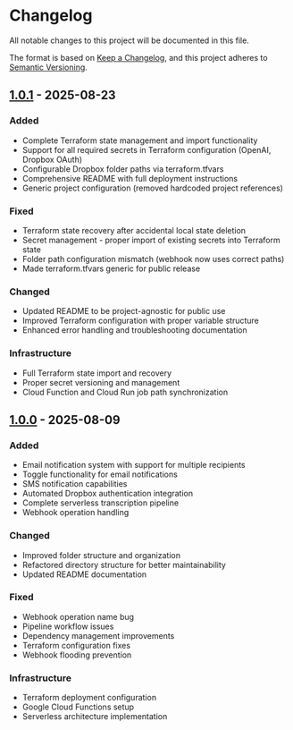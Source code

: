 # Changelog

All notable changes to this project will be documented in this file.

The format is based on [Keep a Changelog](https://keepachangelog.com/en/1.0.0/),
and this project adheres to [Semantic Versioning](https://semver.org/spec/v2.0.0.html).

## [1.0.1] - 2025-08-23

### Added
- Complete Terraform state management and import functionality
- Support for all required secrets in Terraform configuration (OpenAI, Dropbox OAuth)
- Configurable Dropbox folder paths via terraform.tfvars
- Comprehensive README with full deployment instructions
- Generic project configuration (removed hardcoded project references)

### Fixed
- Terraform state recovery after accidental local state deletion
- Secret management - proper import of existing secrets into Terraform state
- Folder path configuration mismatch (webhook now uses correct paths)
- Made terraform.tfvars generic for public release

### Changed
- Updated README to be project-agnostic for public use
- Improved Terraform configuration with proper variable structure
- Enhanced error handling and troubleshooting documentation

### Infrastructure
- Full Terraform state import and recovery
- Proper secret versioning and management
- Cloud Function and Cloud Run job path synchronization

## [1.0.0] - 2025-08-09

### Added
- Email notification system with support for multiple recipients
- Toggle functionality for email notifications
- SMS notification capabilities
- Automated Dropbox authentication integration
- Complete serverless transcription pipeline
- Webhook operation handling

### Changed
- Improved folder structure and organization
- Refactored directory structure for better maintainability
- Updated README documentation

### Fixed
- Webhook operation name bug
- Pipeline workflow issues
- Dependency management improvements
- Terraform configuration fixes
- Webhook flooding prevention

### Infrastructure
- Terraform deployment configuration
- Google Cloud Functions setup
- Serverless architecture implementation

[1.0.1]: https://github.com/mzakany23/transcripts/releases/tag/v1.0.1
[1.0.0]: https://github.com/mzakany23/transcripts/releases/tag/v1.0.0